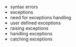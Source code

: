- syntax errors
- exceptions
- need for exceptions handling
- user defined exceptions 
- raising exceptions 
- handling exceptions 
- catching exceptions

